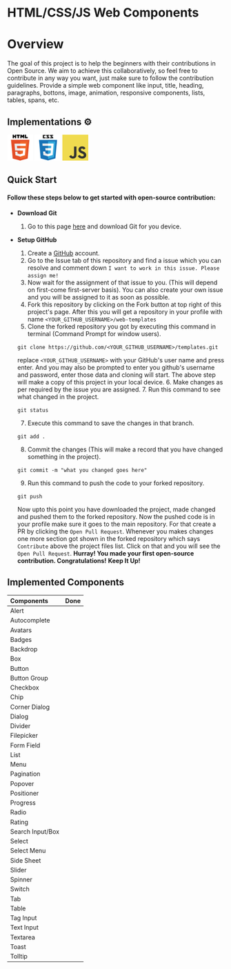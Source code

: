 # HTML/CSS/JS Web Components

# Overview

The goal of this project is to help the beginners with their contributions in Open Source. We aim to achieve this collaboratively, so feel free to contribute in any way you want, just make sure to follow the contribution guidelines. Provide a simple web component like input, title, heading, paragraphs, bottons, image, animation, responsive components, lists, tables, spans, etc.

## Implementations ⚙

[<img src="https://raw.githubusercontent.com/github/explore/80688e429a7d4ef2fca1e82350fe8e3517d3494d/topics/html/html.png" height="60" />](https://github.com/SobhanBera/algorithms) [<img src="https://raw.githubusercontent.com/github/explore/80688e429a7d4ef2fca1e82350fe8e3517d3494d/topics/css/css.png" height="60" />](https://github.com/SobhanBera/algorithms) [<img src="https://raw.githubusercontent.com/github/explore/80688e429a7d4ef2fca1e82350fe8e3517d3494d/topics/javascript/javascript.png" height="60" />](https://github.com/SobhanBera/algorithms)

## Quick Start
#### Follow these steps below to get started with open-source contribution:
- **Download Git**
	1. Go to this page [here](https://git-scm.com/downloads) and download Git for you device.

- **Setup GitHub**
	1. Create a [GitHub](https://github.com) account.
	2. Go to the Issue tab of this repository and find a issue which you can resolve and comment down `I want to work in this issue. Please assign me!`
	3. Now wait for the assignment of that issue to you. (This will depend on first-come first-server basis). You can also create your own issue and you will be assigned to it as soon as possible.
	4. Fork this repository by clicking on the Fork button at top right of this project's page. After this you will get a repository in your profile with name `<YOUR_GITHUB_USERNAME>/web-templates`
	5. Clone the forked repository you got by executing this command in terminal (Command Prompt for window users).
	```
	git clone https://github.com/<YOUR_GITHUB_USERNAME>/templates.git
	```
	replace `<YOUR_GITHUB_USERNAME>` with your GitHub's user name and press enter. And you may also be prompted to enter you github's username and password, enter those data and cloning will start.
	The above step will make a copy of this project in your local device.
	6. Make changes as per required by the issue you are assigned.
	7. Run this command to see what changed in the project.
	```
	git status
	```
	7. Execute this command to save the changes in that branch.
	```
	git add .
	```
	8. Commit the changes (This will make a record that you have changed something in the project).
	```
	git commit -m "what you changed goes here"
	```
	9. Run this command to push the code to your forked repository.
	```
	git push
	```
	Now upto this point you have downloaded the project, made changed and pushed them to the forked repository. Now the pushed code is in your profile make sure it goes to the main repository. For that create a PR by clicking the `Open Pull Request`. Whenever you makes changes one more section got shown in the forked repository which says `Contribute` above the project files list. Click on that and you will see the `Open Pull Request`.
**Hurray! You made your first open-source contribution. Congratulations!**
**Keep It Up!**



## Implemented Components

| Components                               | Done |
|:-----------------------------------------|:----:|
| Alert                                    |      | 
| Autocomplete                             |      |        
| Avatars                                  |      |   
| Badges                                   |      |  
| Backdrop                                 |      |    
| Box                                      |      |
| Button                                   |      |  
| Button Group                             |      |        
| Checkbox                                 |      |    
| Chip                                     |      |
| Corner Dialog                            |      |         
| Dialog                                   |      |  
| Divider                                  |      |   
| Filepicker                               |      |      
| Form Field                               |      |      
| List                                     |      |
| Menu                                     |      |
| Pagination                               |      |      
| Popover                                  |      |   
| Positioner                               |      |      
| Progress                                 |      |    
| Radio                                    |      | 
| Rating                                   |      |  
| Search Input/Box                         |      |            
| Select                                   |      |  
| Select Menu                              |      |       
| Side Sheet                               |      |      
| Slider                                   |      |  
| Spinner                                  |      |   
| Switch                                   |      |  
| Tab                                      |      |
| Table                                    |      | 
| Tag Input                                |      |     
| Text Input                               |      |      
| Textarea                                 |      |    
| Toast                                    |      | 
| Tolltip	                               |      |      

